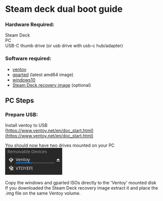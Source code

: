 # Steam deck dual boot guide

### Hardware Required:
Steam Deck  
PC  
USB-C thumb drive (or usb drive with usb-c hub/adapter)

### Software required:
- [ventoy](https://www.ventoy.net/en/download.html)
- [gparted](https://gparted.org/download.php) (latest amd64 image)
- [windows10](https://www.microsoft.com/en-us/software-download/windows10ISO) 
- [Steam Deck recovery image](https://help.steampowered.com/en/faqs/view/1B71-EDF2-EB6D-2BB3)  (optional)

## PC Steps

### Prepare USB:
Install ventoy to USB  
[https://www.ventoy.net/en/doc_start.html](https://www.ventoy.net/en/doc_start.html) 

You should now have two drives mounted on your PC  
![](images/sddb_image01.png) 

Copy the windows and gparted ISOs directly to the 'Ventoy' mounted disk  
If you downloaded the Steam Deck recovery image extract it and place the .img file on the same Ventoy volume.  